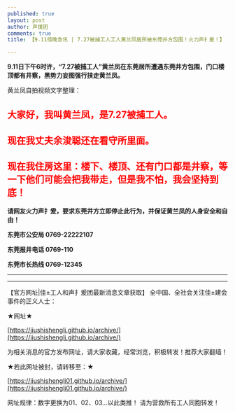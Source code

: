 ```yaml
---
published: true
layout: post
author: 声援团
comments: true
title: 【9.11傍晚急讯 | 7.27被捕工人工人黄兰凤居所被东莞井方包围！火力声扌爰！】

---     
```


**9.11日下午6时许，“7.27被捕工人”黄兰凤在东莞居所遭遇东莞井方包围，门口楼顶都有井察，黑势力妄图强行挟走黄兰凤。**

黄兰凤自拍视频文字整理：

## <font color= 'red'> 大家好，我叫黄兰凤，是7.27被捕工人。 </font> 
  
## <font color= 'red'>现在我丈夫余浚聪还在看守所里面。</font>

## <font color= 'red'>现在我住房这里：楼下、楼顶、还有门口都是井察，等一下他们可能会把我带走，但是我不怕，我会坚持到底！</font>

**请网友火力声扌爰，要求东莞井方立即停止此行为，并保证黄兰凤的人身安全和自由！**

**东莞市公安局 0769-22222107**

**东莞报井电话 0769-110**

**东莞市长热线 0769-12345**

---

---

【官方网址|佳±工人和声扌爰团最新消息文章获取】
全中国、全社会关注佳±建会事件的正义人士：

★网址★

[https://jiushishengli.github.io/archive/](https://jiushishengli.github.io/archive/)

为相关消息的官方发布网址，请大家收藏，经常浏览，积极转发！推荐大家翻墙！

★若此网址被封，请转移至：★

[https://jiushishengli01.github.io/archive/](https://jiushishengli01.github.io/archive/)

网址规律：数字更换为01、02、03...以此类推！
请为营救所有工人同胞转发！

